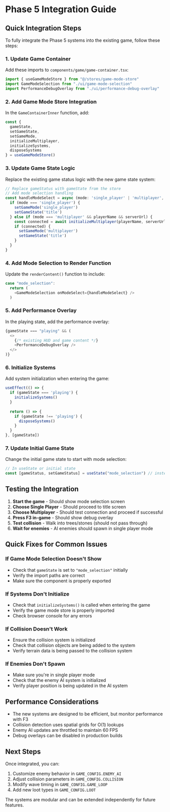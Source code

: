 # Phase 5 Integration Guide

## Quick Integration Steps

To fully integrate the Phase 5 systems into the existing game, follow these steps:

### 1. Update Game Container

Add these imports to `components/game/game-container.tsx`:

```typescript
import { useGameModeStore } from "@/stores/game-mode-store"
import GameModeSelection from "./ui/game-mode-selection"
import PerformanceDebugOverlay from "./ui/performance-debug-overlay"
```

### 2. Add Game Mode Store Integration

In the `GameContainerInner` function, add:

```typescript
const { 
  gameState, 
  setGameState, 
  setGameMode,
  initializeMultiplayer,
  initializeSystems,
  disposeSystems 
} = useGameModeStore()
```

### 3. Update Game State Logic

Replace the existing game status logic with the new game state system:

```typescript
// Replace gameStatus with gameState from the store
// Add mode selection handling
const handleModeSelect = async (mode: 'single_player' | 'multiplayer', playerName?: string, serverUrl?: string) => {
  if (mode === 'single_player') {
    setGameMode('single_player')
    setGameState('title')
  } else if (mode === 'multiplayer' && playerName && serverUrl) {
    const connected = await initializeMultiplayer(playerName, serverUrl)
    if (connected) {
      setGameMode('multiplayer')
      setGameState('title')
    }
  }
}
```

### 4. Add Mode Selection to Render Function

Update the `renderContent()` function to include:

```typescript
case "mode_selection":
  return (
    <GameModeSelection onModeSelect={handleModeSelect} />
  )
```

### 5. Add Performance Overlay

In the playing state, add the performance overlay:

```typescript
{gameState === "playing" && (
  <>
    {/* existing HUD and game content */}
    <PerformanceDebugOverlay />
  </>
)}
```

### 6. Initialize Systems

Add system initialization when entering the game:

```typescript
useEffect(() => {
  if (gameState === 'playing') {
    initializeSystems()
  }
  
  return () => {
    if (gameState !== 'playing') {
      disposeSystems()
    }
  }
}, [gameState])
```

### 7. Update Initial Game State

Change the initial game state to start with mode selection:

```typescript
// In useState or initial state
const [gameStatus, setGameStatus] = useState("mode_selection") // instead of "loading"
```

## Testing the Integration

1. **Start the game** - Should show mode selection screen
2. **Choose Single Player** - Should proceed to title screen
3. **Choose Multiplayer** - Should test connection and proceed if successful
4. **Press F3 in-game** - Should show debug overlay
5. **Test collision** - Walk into trees/stones (should not pass through)
6. **Wait for enemies** - AI enemies should spawn in single player mode

## Quick Fixes for Common Issues

### If Game Mode Selection Doesn't Show
- Check that `gameState` is set to `"mode_selection"` initially
- Verify the import paths are correct
- Make sure the component is properly exported

### If Systems Don't Initialize
- Check that `initializeSystems()` is called when entering the game
- Verify the game mode store is properly imported
- Check browser console for any errors

### If Collision Doesn't Work
- Ensure the collision system is initialized
- Check that collision objects are being added to the system
- Verify terrain data is being passed to the collision system

### If Enemies Don't Spawn
- Make sure you're in single player mode
- Check that the enemy AI system is initialized
- Verify player position is being updated in the AI system

## Performance Considerations

- The new systems are designed to be efficient, but monitor performance with F3
- Collision detection uses spatial grids for O(1) lookups
- Enemy AI updates are throttled to maintain 60 FPS
- Debug overlays can be disabled in production builds

## Next Steps

Once integrated, you can:
1. Customize enemy behavior in `GAME_CONFIG.ENEMY_AI`
2. Adjust collision parameters in `GAME_CONFIG.COLLISION`
3. Modify wave timing in `GAME_CONFIG.GAME_LOOP`
4. Add new loot types in `GAME_CONFIG.LOOT`

The systems are modular and can be extended independently for future features. 
